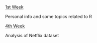[1st Week](Untitled.html)

Personal info and some topics related to R

[4th Week](netflix_assignment.html)

Analysis of Netflix dataset
